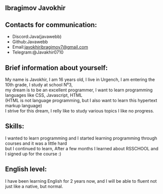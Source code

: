 ## Ibragimov Javokhir

## Contacts for communication:
- Discord:Java(javawebb)
- Github:Javawebb<br>
- Email:javokhiribragimov7@gmail.com<br>
- Telegram:@Javakhir0710

## Brief information about yourself:
My name is Javokhir, I am 16 years old, I live in Urgench, I am entering the 10th grade, I study at school N⁰3, <BR> my dream is to be an excellent programmer, I want to learn programming languages   like CSS, Javascript, HTML <br> (HTML is not language programming, but I also want to learn this hypertext markup language) <br> I strive for this dream, I relly like to study various topics I like no progress.

## Skills:
I wanted to learn programming and I started learning programming through courses and it was a little hard <br> but I continued to learn, After a few months I learned about RSSCHOOL and I signed up for the course :)

## English level:
I have been learning English for 2 years now, and I will be able to fluent not just like a native, but normal.